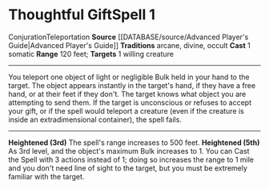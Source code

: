 ﻿---
actions: '[one-action]'
component:
- Somatic
heighten: 3rd, 5th
heighten_level: 1, 3, 5
id: '722'
level: '1'
name: Thoughtful Gift
range: 120 feet
rarity: Common
school: Conjuration
source: '[[DATABASE/source/Advanced Player''s Guide|Advanced Player''s Guide]]'
target: 1 willing creature
tradition:
- Arcane
- Divine
- Occult
trait:
- '[[DATABASE/trait/Conjuration|Conjuration]]'
- '[[DATABASE/trait/Teleportation|Teleportation]]'
type: Spell

---
# Thoughtful Gift<span class="item-type">Spell 1</span>

<span class="item-trait">Conjuration</span><span class="item-trait">Teleportation</span>
**Source** [[DATABASE/source/Advanced Player's Guide|Advanced Player's Guide]] 
**Traditions** arcane, divine, occult
**Cast** <span class="action-icon">1</span> somatic
**Range** 120 feet; **Targets** 1 willing creature

---
You teleport one object of light or negligible Bulk held in your hand to the target. The object appears instantly in the target's hand, if they have a free hand, or at their feet if they don't. The target knows what object you are attempting to send them. If the target is unconscious or refuses to accept your gift, or if the spell would teleport a creature (even if the creature is inside an extradimensional container), the spell fails.

---
**Heightened (3rd)** The spell's range increases to 500 feet.
**Heightened (5th)** As 3rd level, and the object's maximum Bulk increases to 1. You can Cast the Spell with 3 actions instead of 1; doing so increases the range to 1 mile and you don't need line of sight to the target, but you must be extremely familiar with the target.